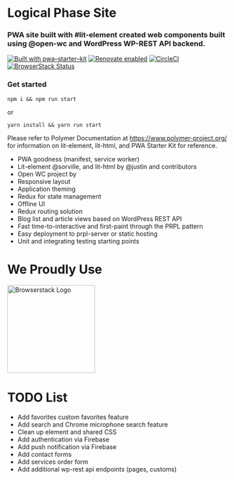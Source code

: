 # Logical Phase Site
### PWA site built with #lit-element created web components built using @open-wc and WordPress WP-REST API backend.
[![Built with pwa–starter–kit](https://img.shields.io/badge/built_with-pwa–starter–kit_-blue.svg)](https://github.com/Polymer/pwa-starter-kit "Built with pwa–starter–kit")
[![Renovate enabled](https://img.shields.io/badge/renovate-enabled-brightgreen.svg)](https://renovatebot.com/)
[![CircleCI](https://circleci.com/gh/hyperpress/logicalphase.svg?style=svg)](https://circleci.com/gh/hyperpress/logicalphase)
[![BrowserStack Status](https://automate.browserstack.com/badge.svg?badge_key=SEJOaDRKNUd1NDF6c3FFaEtJOFFXdWdQa2tXN3RobWY0a3pzVllOSk1Haz0tLU1WUnRzVkVxUlpGR1VxbUd1RlAzdkE9PQ==--3d1ae9ade9e335a2a942aef4c0f1221dc477934e)](https://automate.browserstack.com/public-build/SEJOaDRKNUd1NDF6c3FFaEtJOFFXdWdQa2tXN3RobWY0a3pzVllOSk1Haz0tLU1WUnRzVkVxUlpGR1VxbUd1RlAzdkE9PQ==--3d1ae9ade9e335a2a942aef4c0f1221dc477934e)
### Get started

```
npm i && npm run start
```
or
```
yarn install && yarn run start
```

Please refer to Polymer Documentation at https://www.polymer-project.org/ for information on lit-element, lit-html, and PWA Starter Kit for reference.

- PWA goodness (manifest, service worker)
- Lit-element @sorville, and lit-html by @justin and contributors
- Open WC project by 
- Responsive layout
- Application theming
- Redux for state management
- Offline UI
- Redux routing solution
- Blog list and article views based on WordPress REST API
- Fast time-to-interactive and first-paint through the PRPL pattern
- Easy deployment to prpl-server or static hosting
- Unit and integrating testing starting points

# We Proudly Use
<a href="http://browserstack.com/" style="border: none;"><img src="https://github.com/open-wc/open-wc/blob/master/assets/images/Browserstack-logo.svg" width="200" alt="Browserstack Logo" /></a>

# TODO List

- Add favorites custom favorites feature
- Add search and Chrome microphone search feature
- Clean up element and shared CSS
- Add authentication via Firebase
- Add push notification via Firebase
- Add contact forms
- Add services order form
- Add additional wp-rest api endpoints (pages, customs)
